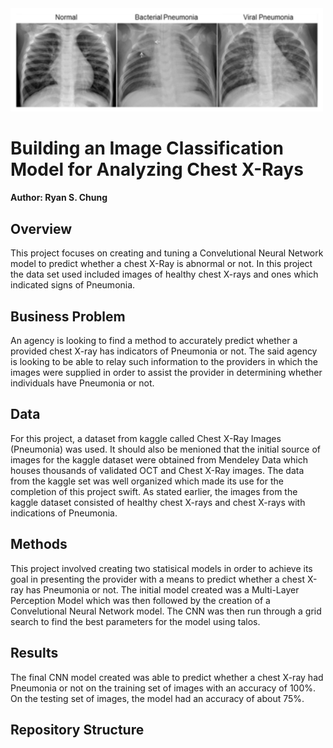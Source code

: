 <img src="Images\1.png" alt="drawing" style="width:500px;"/>

# Building an Image Classification Model for Analyzing Chest X-Rays

#### Author: Ryan S. Chung

## Overview
This project focuses on creating and tuning a Convelutional Neural Network model to predict whether a chest X-Ray is abnormal or not.  In this project the data set used included images of healthy chest X-rays and ones which indicated signs of Pneumonia.

## Business Problem
An agency is looking to find a method to accurately predict whether a provided chest X-ray has indicators of Pneumonia or not.  The said agency is looking to be able to relay such information to the providers in which the images were supplied in order to assist the provider in determining whether individuals have Pneumonia or not.

## Data
For this project, a dataset from kaggle called Chest X-Ray Images (Pneumonia) was used.  It should also be menioned that the initial source of images for the kaggle dataset were obtained from Mendeley Data which houses thousands of validated OCT and Chest X-Ray images.  The data from the kaggle set was well organized which made its use for the completion of this project swift.  As stated earlier, the images from the kaggle dataset consisted of healthy chest X-rays and chest X-rays with indications of Pneumonia.

## Methods
This project involved creating two statisical models in order to achieve its goal in presenting the provider with a means to predict whether a chest X-ray has Pneumonia or not.  The initial model created was a Multi-Layer Perception Model which was then followed by the creation of a Convelutional Neural Network model.  The CNN was then run through a grid search to find the best parameters for the model using talos.

## Results
The final CNN model created was able to predict whether a chest X-ray had Pneumonia or not on the training set of images with an accuracy of 100%.  On the testing set of images, the model had an accuracy of about 75%.

## Repository Structure
